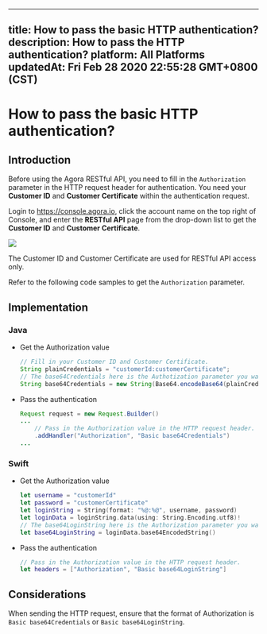 
---
title: How to pass the basic HTTP authentication?
description: How to pass the HTTP authentication?
platform: All Platforms
updatedAt: Fri Feb 28 2020 22:55:28 GMT+0800 (CST)
---
# How to pass the basic HTTP authentication?
## Introduction

Before using the Agora RESTful API, you need to fill in the `Authorization` parameter in the HTTP request header for authentication. You need your **Customer ID** and **Customer Certificate** within the authentication request.  

Login to https://console.agora.io, click the account name on the top right of Console, and enter the **RESTful API** page from the drop-down list to get the **Customer ID** and **Customer Certificate**.

![](https://web-cdn.agora.io/docs-files/1571023473774)

<div class="alert note">The Customer ID and Customer Certificate are used for RESTful API access only.</div>
 
Refer to the following code samples to get the `Authorization` parameter.

## Implementation

### Java

- Get the Authorization value

	```java
	// Fill in your Customer ID and Customer Certificate.
	String plainCredentials = "customerId:customerCertificate";
	// The base64Credentials here is the Authotization parameter you want, which is the base64 encoding of the credential.
	String base64Credentials = new String(Base64.encodeBase64(plainCredentials.getBytes()));
	```
- Pass the authentication

	```java
	Request request = new Request.Builder()
	...
		// Pass in the Authorization value in the HTTP request header.
		.addHandler("Authorization", "Basic base64Credentials")
	...
	```

### Swift
	
- Get the Authorization value

	```swift
	let username = "customerId"
	let password = "customerCertificate"
	let loginString = String(format: "%@:%@", username, password)
	let loginData = loginString.data(using: String.Encoding.utf8)!
	// The base64LoginString here is the Authorization parameter you want, which is the base64 encoding of the login string.
	let base64LoginString = loginData.base64EncodedString()
	```
- Pass the authentication

	```swift
	// Pass in the Authorization value in the HTTP request header.
	let headers = ["Authorization", "Basic base64LoginString"]
	```

## Considerations

When sending the HTTP request, ensure that the format of Authorization is `Basic base64Credentials` or `Basic base64LoginString`.

